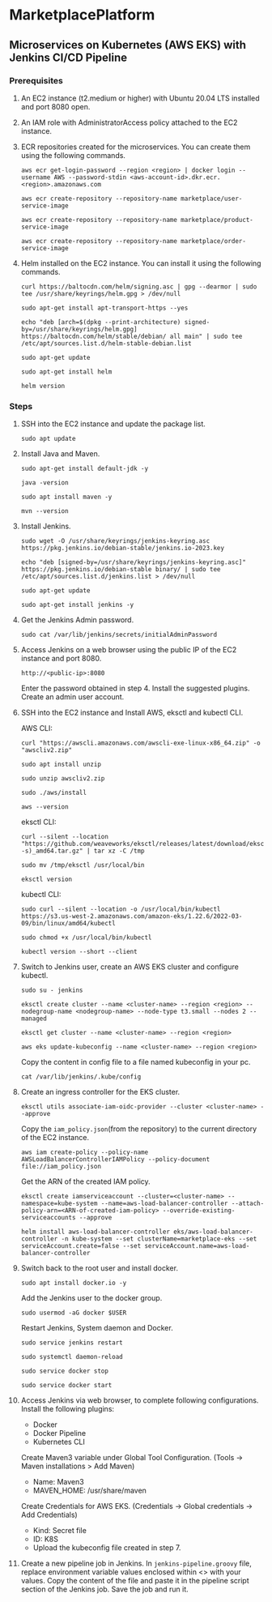 # MarketplacePlatform
## Microservices on Kubernetes (AWS EKS) with Jenkins CI/CD Pipeline

### Prerequisites
1. An EC2 instance (t2.medium or higher) with Ubuntu 20.04 LTS installed and port 8080 open.
2. An IAM role with AdministratorAccess policy attached to the EC2 instance.
3. ECR repositories created for the microservices. You can create them using the following commands.

    ```
    aws ecr get-login-password --region <region> | docker login --username AWS --password-stdin <aws-account-id>.dkr.ecr.<region>.amazonaws.com
    ```
    ```
    aws ecr create-repository --repository-name marketplace/user-service-image
    ```
    ```
    aws ecr create-repository --repository-name marketplace/product-service-image
    ```
    ```
    aws ecr create-repository --repository-name marketplace/order-service-image
    ```
4. Helm installed on the EC2 instance. You can install it using the following commands.
    ```
    curl https://baltocdn.com/helm/signing.asc | gpg --dearmor | sudo tee /usr/share/keyrings/helm.gpg > /dev/null
    ```
    ```
    sudo apt-get install apt-transport-https --yes
    ```
    ```
    echo "deb [arch=$(dpkg --print-architecture) signed-by=/usr/share/keyrings/helm.gpg] https://baltocdn.com/helm/stable/debian/ all main" | sudo tee /etc/apt/sources.list.d/helm-stable-debian.list
    ```
    ```
    sudo apt-get update
    ```
    ```
    sudo apt-get install helm
    ```
    ```
    helm version
    ```
    
### Steps
1. SSH into the EC2 instance and update the package list.
    ```
    sudo apt update
    ```

2. Install Java and Maven.
    ```
    sudo apt-get install default-jdk -y
    ```
    ```
    java -version
    ```
    ```
    sudo apt install maven -y
    ```
    ```
    mvn --version
    ```

3. Install Jenkins.
    ```
    sudo wget -O /usr/share/keyrings/jenkins-keyring.asc https://pkg.jenkins.io/debian-stable/jenkins.io-2023.key
    ```
    ```
    echo "deb [signed-by=/usr/share/keyrings/jenkins-keyring.asc]" https://pkg.jenkins.io/debian-stable binary/ | sudo tee /etc/apt/sources.list.d/jenkins.list > /dev/null
    ```
    ```
    sudo apt-get update
    ```
    ```
    sudo apt-get install jenkins -y
    ```

4. Get the Jenkins Admin password.
    ```
    sudo cat /var/lib/jenkins/secrets/initialAdminPassword
    ```

5. Access Jenkins on a web browser using the public IP of the EC2 instance and port 8080.
    ```
    http://<public-ip>:8080
    ```
    Enter the password obtained in step 4. Install the suggested plugins. Create an admin user account.

6. SSH into the EC2 instance and Install AWS, eksctl and kubectl CLI.
    
    AWS CLI:
    ```
    curl "https://awscli.amazonaws.com/awscli-exe-linux-x86_64.zip" -o "awscliv2.zip"
    ```
    ```
    sudo apt install unzip
    ```
    ```
    sudo unzip awscliv2.zip
    ```
    ```
    sudo ./aws/install
    ```
    ```
    aws --version
    ```

    eksctl CLI:
    ```
    curl --silent --location "https://github.com/weaveworks/eksctl/releases/latest/download/eksctl_$(uname -s)_amd64.tar.gz" | tar xz -C /tmp
    ```
    ```
    sudo mv /tmp/eksctl /usr/local/bin
    ```
    ```
    eksctl version
    ```

    kubectl CLI:
    ```
    sudo curl --silent --location -o /usr/local/bin/kubectl https://s3.us-west-2.amazonaws.com/amazon-eks/1.22.6/2022-03-09/bin/linux/amd64/kubectl
    ```
    ```
    sudo chmod +x /usr/local/bin/kubectl
    ```
    ```
    kubectl version --short --client
    ```

7. Switch to Jenkins user, create an AWS EKS cluster and configure kubectl.
    ```
    sudo su - jenkins
    ```
    ```
    eksctl create cluster --name <cluster-name> --region <region> --nodegroup-name <nodegroup-name> --node-type t3.small --nodes 2 --managed
    ```
    ```
    eksctl get cluster --name <cluster-name> --region <region>
    ```
    ```
    aws eks update-kubeconfig --name <cluster-name> --region <region>
    ```
    
    Copy the content in config file to a file named kubeconfig in your pc.
    ```
    cat /var/lib/jenkins/.kube/config
    ```
        
8. Create an ingress controller for the EKS cluster.
    ```
    eksctl utils associate-iam-oidc-provider --cluster <cluster-name> --approve
    ```
    Copy the `iam_policy.json`(from the repository) to the current directory of the EC2 instance.
    ```
    aws iam create-policy --policy-name AWSLoadBalancerControllerIAMPolicy --policy-document file://iam_policy.json
    ```
    Get the ARN of the created IAM policy.
    ```
    eksctl create iamserviceaccount --cluster=<cluster-name> --namespace=kube-system --name=aws-load-balancer-controller --attach-policy-arn=<ARN-of-created-iam-policy> --override-existing-serviceaccounts --approve
    ```
    ```
    helm install aws-load-balancer-controller eks/aws-load-balancer-controller -n kube-system --set clusterName=marketplace-eks --set serviceAccount.create=false --set serviceAccount.name=aws-load-balancer-controller
    ```

9. Switch back to the root user and install docker.
    ```
    sudo apt install docker.io -y
    ```
    Add the Jenkins user to the docker group.
    ```
    sudo usermod -aG docker $USER
    ```
    Restart Jenkins, System daemon and Docker.
    ```
    sudo service jenkins restart
    ```
    ```
    sudo systemctl daemon-reload
    ```
    ```
    sudo service docker stop
    ```
    ```
    sudo service docker start
    ```

10. Access Jenkins via web browser, to complete following configurations.
    Install the following plugins:
    - Docker
    - Docker Pipeline
    - Kubernetes CLI

    Create Maven3 variable under Global Tool Configuration. (Tools -> Maven installations > Add Maven)
    - Name: Maven3
    - MAVEN_HOME: /usr/share/maven

    Create Credentials for AWS EKS. (Credentials -> Global credentials -> Add Credentials)
    - Kind: Secret file
    - ID: K8S
    - Upload the kubeconfig file created in step 7.

11. Create a new pipeline job in Jenkins. In `jenkins-pipeline.groovy` file, replace environment variable values enclosed within <> with your values. Copy the content of the file and paste it in the pipeline script section of the Jenkins job. Save the job and run it.
